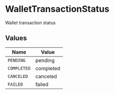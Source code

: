 # WalletTransactionStatus

Wallet transaction status


## Values

| Name        | Value       |
| ----------- | ----------- |
| `PENDING`   | pending     |
| `COMPLETED` | completed   |
| `CANCELED`  | canceled    |
| `FAILED`    | failed      |